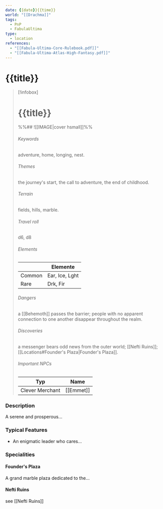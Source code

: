 ```yaml
---
date: {{date}}{{time}}
world: "[[Drachma]]"
tags:
  - PnP
  - FabulaUltima
type:
  - location
references:
  - "[[Fabula-Ultima-Core-Rulebook.pdf]]"
  - "[[Fabula-Ultima-Atlas-High-Fantasy.pdf]]"
---
```

# {{title}}

> [!infobox]
> # {{title}}
> %%## ![[IMAGE|cover hsmall]]%%
> ###### Keywords
> adventure, home, longing, nest.
> ###### Themes
> the journey's start, the call to adventure, the end of childhood.
> ###### Terrain
> fields, hills, marble.
> ###### Travel roll
> d6, d8
> ######  Elements
> ||Elemente|
> |---|---|
> |Common|Ear, Ice, Lght|
> |Rare| Drk, Fir|
> ###### Dangers
> a [[Behemoth]] passes the barrier; people with no apparent
connection to one another disappear throughout the realm.
> ###### Discoveries
> a messenger bears odd news from the outer world; [[Nefti Ruins]]; [[Locations#Founder's Plaza|Founder's Plaza]].
> ###### Important NPCs
> | Typ |  Name |
> |---|---|
> |Clever Merchant|[[Emmet]]|

### Description

A serene and prosperous...

### Typical Features

- An enigmatic leader who cares...

### Specialities

#### Founder's Plaza

A grand marble plaza dedicated to the...

#### Nefti Ruins
see [[Nefti Ruins]]


